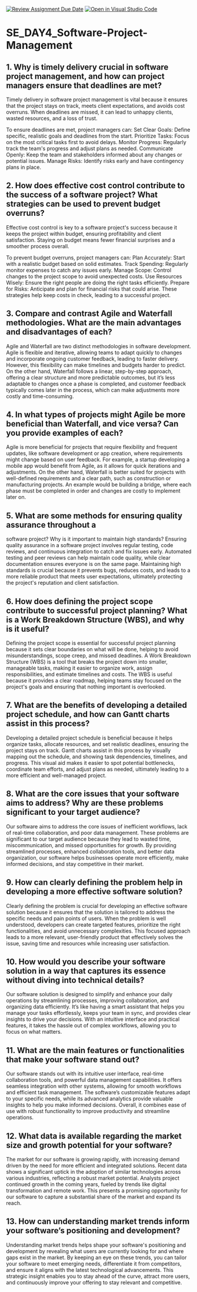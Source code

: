 [![Review Assignment Due Date](https://classroom.github.com/assets/deadline-readme-button-22041afd0340ce965d47ae6ef1cefeee28c7c493a6346c4f15d667ab976d596c.svg)](https://classroom.github.com/a/9pw6JKcu)
[![Open in Visual Studio Code](https://classroom.github.com/assets/open-in-vscode-2e0aaae1b6195c2367325f4f02e2d04e9abb55f0b24a779b69b11b9e10269abc.svg)](https://classroom.github.com/online_ide?assignment_repo_id=15656223&assignment_repo_type=AssignmentRepo)
# SE_DAY4_Software-Project-Management
## 1. Why is timely delivery crucial in software project management, and how can project managers ensure that deadlines are met?
Timely delivery in software project management is vital because it ensures that the project stays on track, meets client expectations, and avoids cost overruns. When deadlines are missed, it can lead to unhappy clients, wasted resources, and a loss of trust.

To ensure deadlines are met, project managers can:
Set Clear Goals: Define specific, realistic goals and deadlines from the start.
Prioritize Tasks: Focus on the most critical tasks first to avoid delays.
Monitor Progress: Regularly track the team's progress and adjust plans as needed.
Communicate Openly: Keep the team and stakeholders informed about any changes or potential issues.
Manage Risks: Identify risks early and have contingency plans in place.

## 2. How does effective cost control contribute to the success of a software project? What strategies can be used to prevent budget overruns?
Effective cost control is key to a software project's success because it keeps the project within budget, ensuring profitability and client satisfaction. Staying on budget means fewer financial surprises and a smoother process overall.

To prevent budget overruns, project managers can:
Plan Accurately: Start with a realistic budget based on solid estimates.
Track Spending: Regularly monitor expenses to catch any issues early.
Manage Scope: Control changes to the project scope to avoid unexpected costs.
Use Resources Wisely: Ensure the right people are doing the right tasks efficiently.
Prepare for Risks: Anticipate and plan for financial risks that could arise.
These strategies help keep costs in check, leading to a successful project.

## 3. Compare and contrast Agile and Waterfall methodologies. What are the main advantages and disadvantages of each?
Agile and Waterfall are two distinct methodologies in software development. Agile is flexible and iterative, allowing teams to adapt quickly to changes and incorporate ongoing customer feedback, leading to faster delivery. However, this flexibility can make timelines and budgets harder to predict. On the other hand, Waterfall follows a linear, step-by-step approach, offering a clear structure and more predictable outcomes, but it’s less adaptable to changes once a phase is completed, and customer feedback typically comes later in the process, which can make adjustments more costly and time-consuming.

## 4. In what types of projects might Agile be more beneficial than Waterfall, and vice versa? Can you provide examples of each?
Agile is more beneficial for projects that require flexibility and frequent updates, like software development or app creation, where requirements might change based on user feedback. For example, a startup developing a mobile app would benefit from Agile, as it allows for quick iterations and adjustments. On the other hand, Waterfall is better suited for projects with well-defined requirements and a clear path, such as construction or manufacturing projects. An example would be building a bridge, where each phase must be completed in order and changes are costly to implement later on.

## 5. What are some methods for ensuring quality assurance throughout a 
software project? Why is it important to maintain high standards?
Ensuring quality assurance in a software project involves regular testing, code reviews, and continuous integration to catch and fix issues early. Automated testing and peer reviews can help maintain code quality, while clear documentation ensures everyone is on the same page. Maintaining high standards is crucial because it prevents bugs, reduces costs, and leads to a more reliable product that meets user expectations, ultimately protecting the project's reputation and client satisfaction.

## 6. How does defining the project scope contribute to successful project planning? What is a Work Breakdown Structure (WBS), and why is it useful?
Defining the project scope is essential for successful project planning because it sets clear boundaries on what will be done, helping to avoid misunderstandings, scope creep, and missed deadlines. A Work Breakdown Structure (WBS) is a tool that breaks the project down into smaller, manageable tasks, making it easier to organize work, assign responsibilities, and estimate timelines and costs. The WBS is useful because it provides a clear roadmap, helping teams stay focused on the project's goals and ensuring that nothing important is overlooked.

## 7. What are the benefits of developing a detailed project schedule, and how can Gantt charts assist in this process?
Developing a detailed project schedule is beneficial because it helps organize tasks, allocate resources, and set realistic deadlines, ensuring the project stays on track. Gantt charts assist in this process by visually mapping out the schedule, and showing task dependencies, timelines, and progress. This visual aid makes it easier to spot potential bottlenecks, coordinate team efforts, and adjust plans as needed, ultimately leading to a more efficient and well-managed project.

## 8. What are the core issues that your software aims to address? Why are these problems significant to your target audience?
Our software aims to address the core issues of inefficient workflows, lack of real-time collaboration, and poor data management. These problems are significant to our target audience because they lead to wasted time, miscommunication, and missed opportunities for growth. By providing streamlined processes, enhanced collaboration tools, and better data organization, our software helps businesses operate more efficiently, make informed decisions, and stay competitive in their market.

## 9. How can clearly defining the problem help in developing a more effective software solution?
Clearly defining the problem is crucial for developing an effective software solution because it ensures that the solution is tailored to address the specific needs and pain points of users. When the problem is well understood, developers can create targeted features, prioritize the right functionalities, and avoid unnecessary complexities. This focused approach leads to a more relevant, user-friendly product that effectively solves the issue, saving time and resources while increasing user satisfaction.

## 10. How would you describe your software solution in a way that captures its essence without diving into technical details?
Our software solution is designed to simplify and enhance your daily operations by streamlining processes, improving collaboration, and organizing data efficiently. It’s like having a smart assistant that helps you manage your tasks effortlessly, keeps your team in sync, and provides clear insights to drive your decisions. With an intuitive interface and practical features, it takes the hassle out of complex workflows, allowing you to focus on what matters.

## 11. What are the main features or functionalities that make your software stand out?
Our software stands out with its intuitive user interface, real-time collaboration tools, and powerful data management capabilities. It offers seamless integration with other systems, allowing for smooth workflows and efficient task management. The software’s customizable features adapt to your specific needs, while its advanced analytics provide valuable insights to help you make informed decisions. Overall, it combines ease of use with robust functionality to improve productivity and streamline operations.

## 12. What data is available regarding the market size and growth potential for your software?
The market for our software is growing rapidly, with increasing demand driven by the need for more efficient and integrated solutions. Recent data shows a significant uptick in the adoption of similar technologies across various industries, reflecting a robust market potential. Analysts project continued growth in the coming years, fueled by trends like digital transformation and remote work. This presents a promising opportunity for our software to capture a substantial share of the market and expand its reach.

## 13. How can understanding market trends inform your software’s positioning and development?
Understanding market trends helps shape your software's positioning and development by revealing what users are currently looking for and where gaps exist in the market. By keeping an eye on these trends, you can tailor your software to meet emerging needs, differentiate it from competitors, and ensure it aligns with the latest technological advancements. This strategic insight enables you to stay ahead of the curve, attract more users, and continuously improve your offering to stay relevant and competitive.
